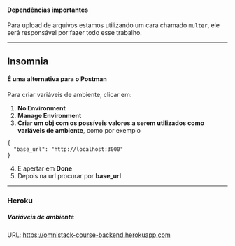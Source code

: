 #### Dependências importantes
Para upload de arquivos estamos utilizando um cara chamado ``multer``, ele será responsável por fazer todo esse trabalho.
___

## Insomnia
#### É uma alternativa para o Postman

Para criar variáveis de ambiente, clicar em:
1. **No Environment**
1. **Manage Environment**
1. **Criar um obj com os possíveis valores a serem utilizados como variáveis de ambiente**, como por exemplo
```
{
  "base_url": "http://localhost:3000"
}
```
4. E apertar em **Done**
5. Depois na url procurar por **base_url**
___


### Heroku
##### Variáveis de ambiente
URL: https://omnistack-course-backend.herokuapp.com

